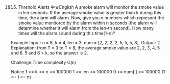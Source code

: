 1815. Threhold Alerts
中文English
A smoke alarm will monitor the smoke value in len seconds. If the average smoke value is greater than k during this time, the alarm will alarm. Now, give you n numbers which represent the smoke value monitored by the alarm within n seconds (the alarm will determine whether it will alarm from the len-th second). How many times will the alarm sound during this time(1-n)?

Example
Input: n = 8, k = 4, len = 3, num = [2, 2, 2, 2, 5, 5, 5, 8].
Output: 2
Explanation: from T = 3 to T = 8, the average smoke value are 2, 2, 3, 4, 5 and 6. 5 and 6 > k, so the answer is 2.

Challenge
Time complexity O(n)

Notice
1 <= k <= n <= 100000
1 <= len <= 100000
0 <= num[i] <= 100000 (1 <= i <= n)

